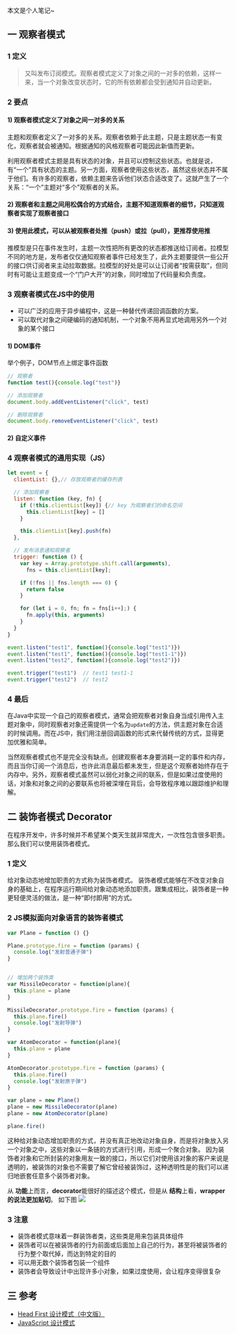 
本文是个人笔记~

## 一 观察者模式

### 1 定义
> 又叫发布订阅模式。观察者模式定义了对象之间的一对多的依赖，这样一来，当一个对象改变状态时，它的所有依赖都会受到通知并自动更新。


### 2 要点

#### 1) 观察者模式定义了对象之间一对多的关系
主题和观察者定义了一对多的关系。观察者依赖于此主题，只是主题状态一有变化，观察者就会被通知。根据通知的风格观察者可能因此新值而更新。

利用观察者模式主题是具有状态的对象，并且可以控制这些状态。也就是说，有“一个”具有状态的主题。另一方面，观察者使用这些状态，虽然这些状态并不属于他们。有许多的观察者，依赖主题来告诉他们状态合适改变了。这就产生了一个关系：“一个”主题对“多个”观察者的关系。

#### 2) 观察者和主题之间用松偶合的方式结合，主题不知道观察者的细节，只知道观察者实现了观察者接口

#### 3) 使用此模式，可以从被观察者处推（**push**）或拉（**pull**），更推荐使用推
推模型是只在事件发生时，主题一次性把所有更改的状态都推送给订阅者。拉模型不同的地方是，发布者仅仅通知观察者事件已经发生了，此外主题要提供一些公开的接口供订阅者来主动拉取数据。拉模型的好处是可以让订阅者“按需获取”，但同时有可能让主题变成一个“门户大开”的对象，同时增加了代码量和负责度。



### 3 观察者模式在JS中的使用
- 可以广泛的应用于异步编程中，这是一种替代传递回调函数的方案。
- 可以取代对象之间硬编码的通知机制，一个对象不用再显式地调用另外一个对象的某个接口


#### 1) DOM事件
举个例子，DOM节点上绑定事件函数
```js
// 观察者
function test(){console.log("test")}

// 添加观察者
document.body.addEventListener("click", test)

// 删除观察者
document.body.removeEventListener("click", test)
```

#### 2) 自定义事件

### 4 观察者模式的通用实现（JS）
```js
let event = {
  clientList: {},// 存放观察者的缓存列表

  // 添加观察者
  listen: function (key, fn) {
    if (!this.clientList[key]) {// key 为观察者们的命名空间
      this.clientList[key] = []
    }

    this.clientList[key].push(fn)
  },

  // 发布消息通知观察者
  trigger: function () {
    var key = Array.prototype.shift.call(arguments),
      fns = this.clientList[key];

    if (!fns || fns.length === 0) {
      return false
    }

    for (let i = 0, fn; fn = fns[i++];) {
      fn.apply(this, arguments)
    }
  }
}

event.listen("test1", function(){console.log("test1")})
event.listen("test1", function(){console.log("test1-1")})
event.listen("test2", function(){console.log("test2")})

event.trigger("test1")  // test1 test1-1
event.trigger("test2")  // test2

```


### 4 最后
在Java中实现一个自己的观察者模式，通常会把观察者对象自身当成引用传入主题对象中，同时观察者对象还需提供一个名为`update`的方法，供主题对象在合适的时候调用。而在JS中，我们用注册回调函数的形式来代替传统的方式，显得更加优雅和简单。

当然观察者模式也不是完全没有缺点。创建观察者本身要消耗一定的事件和内存，而且当你订阅一个消息后，也许此消息最后都未发生，但是这个观察者始终存在于内存中。另外，观察者模式虽然可以弱化对象之间的联系，但是如果过度使用的话，对象和对象之间的必要联系也将被深埋在背后，会导致程序难以跟踪维护和理解。


## 二 装饰者模式 Decorator
在程序开发中，许多时候并不希望某个类天生就非常庞大，一次性包含很多职责。那么我们可以使用装饰者模式。

### 1 定义
给对象动态地增加职责的方式称为装饰者模式。
装饰者模式能够在不改变对象自身的基础上，在程序运行期间给对象动态地添加职责。跟集成相比，装饰者是一种更轻便灵活的做法，是一种“即付即用”的方式。


### 2 JS模拟面向对象语言的装饰者模式
```js
var Plane = function () {}

Plane.prototype.fire = function (params) {
  console.log("发射普通子弹")
}


// 增加两个装饰类
var MissileDecorator = function(plane){
  this.plane = plane
}

MissileDecorator.prototype.fire = function (params) {
  this.plane.fire()
  console.log("发射导弹")
}

var AtomDecorator = function(plane){
  this.plane = plane
}

AtomDecorator.prototype.fire = function (params) {
  this.plane.fire()
  console.log("发射原子弹")
}

var plane = new Plane()
plane = new MissileDecorator(plane)
plane = new AtomDecorator(plane)

plane.fire()
```

这种给对象动态增加职责的方式，并没有真正地改动对象自身，而是将对象放入另一个对象之中，这些对象以一条链的方式进行引用，形成一个聚合对象。
因为装饰者对象和它所封装的对象用友一致的接口，所以它们对使用该对象的客户来说是透明的，被装饰的对象也不需要了解它曾经被装饰过，这种透明性是的我们可以递归地嵌套任意多个装饰者对象。

从 **功能**上而言，**decorator**能很好的描述这个模式，但是从 **结构**上看，**wrapper的说法更加贴切**。
如下图
![](https://user-gold-cdn.xitu.io/2020/5/17/172225927a7903ec?w=2070&h=1344&f=jpeg&s=118176)


### 3 注意
- 装饰者模式意味着一群装饰者类，这些类是用来包装具体组件
- 装饰者可以在被装饰者的行为前面或后面加上自己的行为，甚至将被装饰者的行为整个取代掉，而达到特定的目的
- 可以用无数个装饰者包装一个组件
- 装饰者会导致设计中出现许多小对象，如果过度使用，会让程序变得很复杂





## 三 参考
- [Head First 设计模式（中文版）](https://item.jd.com/10100236.html)
- [JavaScript 设计模式](https://item.jd.com/36435985732.html)